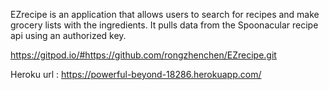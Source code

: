 EZrecipe is an application that allows users to search for recipes and make grocery lists with the ingredients. 
It pulls data from the Spoonacular recipe api using an authorized key.

https://gitpod.io/#https://github.com/rongzhenchen/EZrecipe.git

Heroku url : https://powerful-beyond-18286.herokuapp.com/
